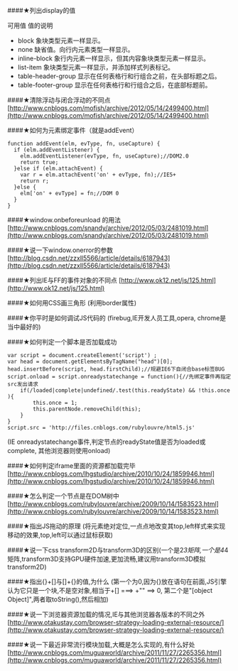 ####★列出display的值 
 
可用值 值的说明

- block 象块类型元素一样显示。
- none 缺省值。向行内元素类型一样显示。
- inline-block 象行内元素一样显示，但其内容象块类型元素一样显示。
- list-item 象块类型元素一样显示，并添加样式列表标记。
- table-header-group 显示在任何表格行和行组合之前，在头部标题之后。
- table-footer-group 显示在任何表格行和行组合之后，在底部标题前。

####★清除浮动与闭合浮动的不同点
[http://www.cnblogs.com/mofish/archive/2012/05/14/2499400.html](http://www.cnblogs.com/mofish/archive/2012/05/14/2499400.html)

####★如何为元素绑定事件（就是addEvent）

	function addEvent(elm, evType, fn, useCapture) {
	  if (elm.addEventListener) {
	    elm.addEventListener(evType, fn, useCapture);//DOM2.0
	    return true;
	  }else if (elm.attachEvent) {
	    var r = elm.attachEvent('on' + evType, fn);//IE5+
	    return r;
	  }else {
	    elm['on' + evType] = fn;//DOM 0
	  }
	}


####★window.onbeforeunload 的用法 
[http://www.cnblogs.com/snandy/archive/2012/05/03/2481019.html](http://www.cnblogs.com/snandy/archive/2012/05/03/2481019.html)

####★说一下window.onerror的参数
[http://blog.csdn.net/zzxll5566/article/details/6187943](http://blog.csdn.net/zzxll5566/article/details/6187943)


####★列出IE与FF的事件对象的不同点 
[http://www.ok12.net/js/125.html](http://www.ok12.net/js/125.html)

####★如何用CSS画三角形 
(利用border属性)

####★你平时是如何调试JS代码的 
(firebug,IE开发人员工具,opera, chrome是当中最好的)

####★如何判定一个脚本是否加载成功 

	var script = document.createElement('script') ;
	var head = document.getElementsByTagName("head")[0];
	head.insertBefore(script, head.firstChild);//规避IE6下自闭合base标签BUG
	script.onload = script.onreadystatechange = function(){//先绑定事件再指定src发出请求
	    if(/loaded|complete|undefined/.test(this.readyState) && !this.once ){
	        this.once = 1;
	        this.parentNode.removeChild(this);
	    }
	}
	script.src = 'http://files.cnblogs.com/rubylouvre/html5.js'

(IE onreadystatechange事件,判定节点的readyState值是否为loaded或complete, 其他浏览器则使用onload)


####★如何判定iframe里面的资源都加载完毕
[http://www.cnblogs.com/lhgstudio/archive/2010/10/24/1859946.html](http://www.cnblogs.com/lhgstudio/archive/2010/10/24/1859946.html)

####★怎么判定一个节点是在DOM树中 
[http://www.cnblogs.com/rubylouvre/archive/2009/10/14/1583523.html](http://www.cnblogs.com/rubylouvre/archive/2009/10/14/1583523.html)


####★指出JS拖动的原理
(将元素绝对定位,一点点地改变其top,left样式来实现移动的效果,top,left可以通过鼠标获取)

####★说一下css transform2D与transform3D的区别(一个是2*3矩阵,一个是4*4矩阵,transform3D支持GPU硬件加速,更加流畅,建议用transform3D模拟transform2D)


####★指出{}+[]与[]+{}的值,为什么 (第一个为0,因为{}放在语句在前面,JS引擎认为它只是一个块,不是空对象,相当于+[] ===> +"" ==> 0, 第二个是"[object Object]",两者取toString(),然后相加)


####★说一下浏览器资源加载的情况,IE与其他浏览器各版本的不同之外
[http://www.otakustay.com/browser-strategy-loading-external-resource/](http://www.otakustay.com/browser-strategy-loading-external-resource/)

####★说一下最近非常流行模块加载,大概是怎么实现的,有什么好处
[http://www.cnblogs.com/muguaworld/archive/2011/11/27/2265356.html](http://www.cnblogs.com/muguaworld/archive/2011/11/27/2265356.html)